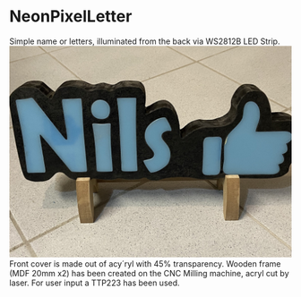 # NeonPixelLetter
Simple name or letters, illuminated from the back via WS2812B LED Strip.
![BildSchriftzug](./pic/IMG_6335.jpg)
Front cover is made out of acy´ryl with 45% transparency.
Wooden frame (MDF 20mm x2) has been created on the CNC Milling machine, acryl cut by laser.
For user input a TTP223 has been used.
